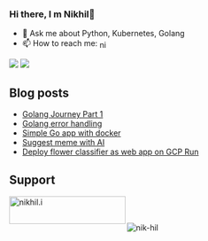 ### Hi there, I m Nikhil👋
- 💬 Ask me about Python, Kubernetes, Golang
- 📫 How to reach me: <a href="https://linkedin.com/in/nikhar" target="blank"><img align="center" src="https://raw.githubusercontent.com/rahuldkjain/github-profile-readme-generator/master/src/images/icons/Social/linked-in-alt.svg" alt="nikhar" height="15" width="15" /></a>





<!--
**nik-hil/nik-hil** is a ✨ _special_ ✨ repository because its `README.md` (this file) appears on your GitHub profile.

Here are some ideas to get you started:

- 🔭 I’m currently working on ...
- 🌱 I’m currently learning ...
- 👯 I’m looking to collaborate on ...
- 🤔 I’m looking for help with ...
- 💬 Ask me about ...
- 📫 How to reach me: ...
- 😄 Pronouns: ...
- ⚡ Fun fact: ...
-->

![](https://hit.yhype.me/github/profile?user_id=5484965)
![](https://komarev.com/ghpvc/?username=nik-hil&color=green)

## Blog posts
<!-- BLOG-POST-LIST:START -->
- [Golang Journey Part 1](https://nik-hil.github.io/2023/03/04/Golang-Journey-Part1.html)
- [Golang error handling](https://nik-hil.github.io/2022/11/26/Golang-error-handling.html)
- [Simple Go app with docker](https://nik-hil.github.io/2022/06/04/Simple-go-app-with-docker.html)
- [Suggest meme with AI](https://nik-hil.github.io/2022/06/02/startup-ideas-1.html)
- [Deploy flower classifier as web app on GCP Run](https://nik-hil.github.io/2020/05/04/Deploy-flower-classifier-as-web-app-on-GCP-Run.html)
<!-- BLOG-POST-LIST:END -->

## Support 
<p><a href="https://www.buymeacoffee.com/nikhil.i"> <img align="left" src="https://cdn.buymeacoffee.com/buttons/v2/default-yellow.png" height="50" width="210" alt="nikhil.i" /></a></p><br><br>

<p><img align="center" src="https://github-readme-streak-stats.herokuapp.com/?user=nik-hil&" alt="nik-hil" /></p>

